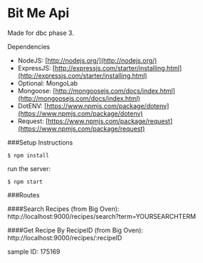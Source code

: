 # Bit Me Api

Made for dbc phase 3.

 Dependencies

 - NodeJS: [http://nodejs.org/](http://nodejs.org/)
 - ExpressJS: [http://expressjs.com/starter/installing.html](http://expressjs.com/starter/installing.html)
 - Optional: MongoLab
 - Mongoose: [http://mongoosejs.com/docs/index.html](http://mongoosejs.com/docs/index.html)
 - DotENV: [https://www.npmjs.com/package/dotenv](https://www.npmjs.com/package/dotenv)
 - Request: [https://www.npmjs.com/package/request](https://www.npmjs.com/package/request)

 ###Setup Instructions
 ```
 $ npm install
 ```

 run the server:
 ```
 $ npm start
 ```

 ###Routes

 ####Search Recipes (from Big Oven):
 http://localhost:9000/recipes/search?term=YOURSEARCHTERM

 ####Get Recipe By RecipeID (from Big Oven):
 http://localhost:9000/recipes/:recipeID

  sample ID: 175169
